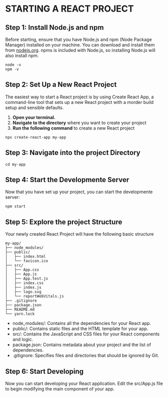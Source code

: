 # STARTING A REACT PROJECT

## Step 1: Install Node.js and npm

Before starting, ensure that you have Node.js and npm (Node Package Manager) installed on your machine. You can download and install them from [nodejs.org](https://nodejs.org). npms is included with Node.js, so installing Node.js will also install npm.

```
node -v
npm -v
```

## Step 2: Set Up a New React Project

The easiest way to start a React project is by using Create React App, a command-line tool that sets up a new React project with a morder build setup and sensible defaults.

1. **Open your terminal.**
2. **Navigate to the directory** where you want to create your project
3. **Run the following command** to create a new React project

```
npx create-react-app my-app
```

## Step 3: Navigate into the project Directory

```
cd my-app
```

## Step 4: Start the Developmente Server

Now that you have set up your project, you can start the developmente server:

```
npm start
```

## Step 5: Explore the project Structure

Your newly created React Project will have the following basic structure

```
my-app/
├── node_modules/
├── public/
│   ├── index.html
│   └── favicon.ico
├── src/
│   ├── App.css
│   ├── App.js
│   ├── App.test.js
│   ├── index.css
│   ├── index.js
│   ├── logo.svg
│   └── reportWebVitals.js
├── .gitignore
├── package.json
├── README.md
└── yarn.lock
```

- node_modules/: Contains all the dependencies for your React app.
- public/: Contains static files and the HTML template for your app.
- src/: Contains the JavaScript and CSS files for your React components and logic.
- package.json: Contains metadata about your project and the list of dependencies.
- .gitignore: Specifies files and directories that should be ignored by Git.

## Step 6: Start Developing

Now you can start developing your React application. Edit the src/App.js file to begin modifying the main component of your app.
